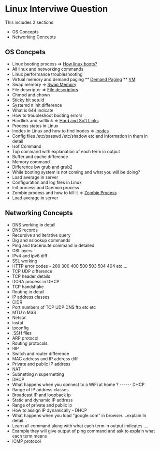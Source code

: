 # Linux Interviwe Question
This includes 2 sections:
* OS Concepts
* Networking Concepts

## OS Concpets
* Linux booting process => [How linux boots?](https://www.thegeekstuff.com/2011/02/linux-boot-process/)
* All linux and networking commands 
* Linux performance troubleshooting
* Virtual memory and demand paging 
** [Demand Paging](https://www.javatpoint.com/os-demand-paging) 
** [VM](https://www.tutorialspoint.com/operating_system/os_virtual_memory.htm)
* Swap memory => [Swap Memory](https://linuxhint.com/swap_memory_linux/) 
* File descriptor => [File descriptors](https://www.computerhope.com/jargon/f/file-descriptor.htm)
* Chmod and chown
* Sticky bit setuid 
* Systemd n init difference 
* What is 644 indicate 
* How to troubleshoot booting errors
* Hardlink and softlink => [Hard and Soft Links](https://www.geeksforgeeks.org/difference-between-hard-link-and-soft-link/)
* Process states in Linux
* Inodes in Linux and how to find inodes =>  [inodes](https://www.javatpoint.com/linux-inodes)
* Config files /etc/passwd /etc/shadow etc and information in them in detail
* lsof Command 
* Top command with explanation of each term in output
* Buffer and cache difference
* Memory command 
* Difference bw grub and grub2
* While booting system is not coming and what you will be doing?
* Load average in server
* Configuration and log files in Linux 
* Init process and Daemon process
* Zombie process and how to kill it => [Zombie Process](zombie-process.md) 
* Load average in server

## Networking Concepts
* DNS working in detail
* DNS records
* Recursive and iterative query 
* Dig and  nslookup commands 
* Ping and traceroute command in detailed
* OSI layers
* IPv4 and ipv6 diff
* SSL working
* HTTP error codes - 200 300 400 500 503 504 404 etc....
* TCP UDP difference
* TCP header details 
* DORA process in DHCP 
* TCP handshake
* Routing in detail
* IP address classes
* CIDR
* Port numbers of TCP UDP DNS ftp etc etc
* MTU n MSS
* Netstat
* Iostat 
* Ipconfig 
* .SSH files 
* ARP protocol
* Routing protocols.
* RIP
* Switch and router difference 
* MAC address and IP address diff
* Private and public IP address 
* NAT 
* Subnetting n supernetting
* DHCP
* What happens when you connect to a WiFi at home ?  ------ DHCP
* Range of IP address classes
* Broadcast IP and loopback ip
* Static and dynamic IP address 
* Range of private and public ip
* How to assign IP dynamically - DHCP 
* What happens when you load "google.com" in browser....explain In detail...
* Learn all command along with what each term in output indicates ....
* Example they will give output of ping command and ask to explain what each term means 
* ICMP protocol
